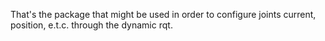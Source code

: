 That's the package that might be used in order to configure joints current, position, e.t.c. through the dynamic rqt.
